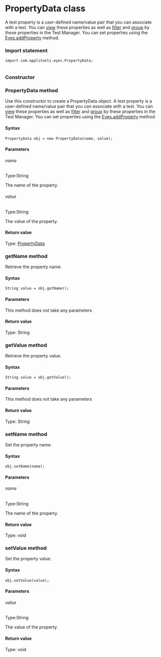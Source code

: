 # PropertyData class
A test property is a user-defined name/value pair that you can associate with a test. You can [view](https://applitools.com/docs/topics/test-manager/viewers/tm-viewer-test-details.html-method) these properties as well as [filter](https://applitools.com/docs/topics/test-manager/pages/page-test-results/test-results-filter.html-method) and [group](https://applitools.com/docs/topics/test-manager/pages/page-test-results/test-results-grouping.html-method) by these properties in the Test Manager. You can set properties using the [Eyes.addProperty](./eyes#addproperty-method) method.
 
 ### Import statement 
``` 
import com.applitools.eyes.PropertyData;
 
 ``` 
### Constructor 
 ### PropertyData method
Use this constructor to create a PropertyData object.
A test property is a user-defined name/value pair that you can associate with a test. You can [view](https://applitools.com/docs/topics/test-manager/viewers/tm-viewer-test-details.html-method) these properties as well as [filter](https://applitools.com/docs/topics/test-manager/pages/page-test-results/test-results-filter.html-method) and [group](https://applitools.com/docs/topics/test-manager/pages/page-test-results/test-results-grouping.html-method) by these properties in the Test Manager. You can set properties using the [Eyes.addProperty](./eyes#addproperty-method) method.

#### Syntax 
 ``` 
PropertyData obj = new PropertyData(name, value);
 ``` 

 #### Parameters 
 ###### name 
  
 Type:String 
  
 The name of the property. 
  
  ###### value 
  
 Type:String 
  
 The value of the property. 
  
 #### Return value 
Type: [PropertyData](./propertydata) 
### getName method
Retrieve the property name.

#### Syntax 
 ``` 
String value = obj.getName();
 ``` 

 #### Parameters 
This method does not take any parameters 
 
 #### Return value 
Type: String 
### getValue method
Retrieve the property value.

#### Syntax 
 ``` 
String value = obj.getValue();
 ``` 

 #### Parameters 
This method does not take any parameters 
 
 #### Return value 
Type: String 
### setName method
Set the property name.

#### Syntax 
 ``` 
obj.setName(name);
 ``` 

 #### Parameters 
 ###### name 
  
 Type:String 
  
 The name of the property. 
  
 #### Return value 
Type: void 
### setValue method
Set the property value.

#### Syntax 
 ``` 
obj.setValue(value);
 ``` 

 #### Parameters 
 ###### value 
  
 Type:String 
  
 The value of the property. 
  
 #### Return value 
Type: void